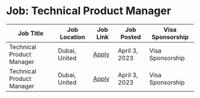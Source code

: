 # Job: Technical Product Manager

| Job Title | Job Location | Job Link | Job Posted | Visa Sponsorship |
| --- | --- | --- | --- | --- |
| Technical Product Manager | Dubai, United | [Apply](https://boards.eu.greenhouse.io/huspy/jobs/4138520101) | April 3, 2023 | Visa Sponsorship |
| Technical Product Manager | Dubai, United | [Apply](https://boards.eu.greenhouse.io/huspy/jobs/4138520101) | April 3, 2023 | Visa Sponsorship |

